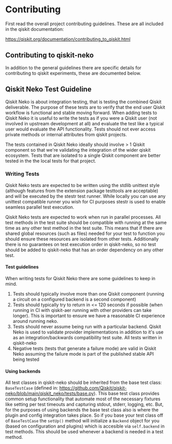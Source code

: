 # Contributing

First read the overall project contributing guidelines. These are all
included in the qiskit documentation:

https://qiskit.org/documentation/contributing_to_qiskit.html

## Contributing to qiskit-neko

In addition to the general guidelines there are specific details for
contributing to qiskit experiments, these are documented below.

## Qiskit Neko Test Guideline

Qiskit Neko is about integration testing, that is testing the combined Qiskit
deliverable. The purpose of these tests are to verify that the end user
Qiskit workflow is functional and stable moving forward. When adding tests
to Qiskit Neko it is useful to write the tests as if you were a Qiskit user
(not involved in upstream development at all) and evaluate the test like a
typical user would evaluate the API functionality. Tests should not ever access
private methods or internal attributes from qiskit projects.

The tests contained in Qiskit Neko ideally should involve > 1 Qiskit component
so that we're validating the integration of the wider qiskit ecosystem. Tests
that are isolated to a single Qiskit component are better tested in the the
local tests for that project.

### Writing Tests

Qiskit Neko tests are expected to be written using the stdlib unittest
style (although features from the extension package testtools are acceptable)
and will be executed by the stestr test runner. While locally you can use any
unittest compatible runner you wish for CI purposes stestr is used to enable
seamless parallel test execution.

Qiskit Neko tests are expected to work when run in parallel processes. All test
methods in the test suite should be compatible with running at the same time as
any other test method in the test suite. This means that if there are shared
global resources (such as files) needed for your test to function you should
ensure these resources are isolated from other tests. Additionally there is no
guarantees on test execution order in qiskit-neko, so no test should be added
to qiskit-neko that has an order dependency on any other test.

#### Test guidelines

When writing tests for Qiskit Neko there are some guidelines to keep in mind.

1. Tests should typically involve more than one Qiskit component
    (running a circuit on a configured backend is a second component)
2. Tests should typically try to return in <= 120 seconds if possible (when
    running in CI with qiskit-aer running with other providers can take longer).
    This is important to ensure we have a reasonable CI experience around running
    neko.
3. Tests should never assume being run with a particular backend. Qiskit Neko
    is used to validate provider implementations in addition to it's use
    as an integration/backwards compatibility test suite. All tests written in
    qiskit-neko
4. Negative tests (tests that generate a failure mode) are valid in Qiskit Neko
    assuming the failure mode is part of the published stable API being tested

#### Using backends

All test classes in qiskit-neko should be inherited from the base test class:
`BaseTestCase` (defined in:
https://github.com/Qiskit/qiskit-neko/blob/main/qiskit_neko/tests/base.py).
This base test class provides common setup functionality that automate most
of the necessary fixtures like setting per test timeouts and capturing stdout,
stderr, logging, etc.  But, for the purposes of using backends the base test
class also is where the plugin and config integration takes place. So if you
base your test class off of `BaseTestCase` the `setUp()` method will initialize
a `Backend` object for you (based on configuration and plugins) which is
accesible via `self.backend` in test methods. This should be used whenever
a backend is needed in a test method.
